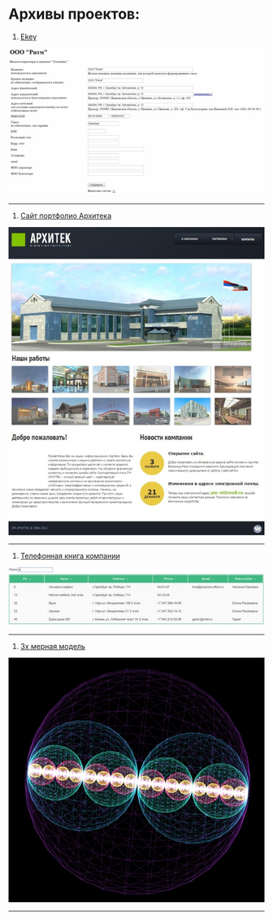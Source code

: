 # Архивы проектов:

1. [Ekey](./ekey77.7z)

![](./img/ekey.jpg "Ekey")

---

1. [Сайт портфолио Архитека](./project-arch.zip)

![](./img/pmat.jpg "Архитек")

---

1. [Телефонная книга компании](./contacts-mtri.zip)

![](./img/contacts.jpg "Телефонная книга")

---

1. [3х мерная модель](./vserod.7z)

![](./img/vserod.jpg "3х мерная модель атома")

---